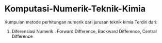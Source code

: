# Komputasi-Numerik-Teknik-Kimia
Kumpulan metode perhitungan numerik dari jurusan teknik kimia
Terdiri dari:
1. Diferensiasi Numerik : Forward Difference, Backward Difference, Central Difference
